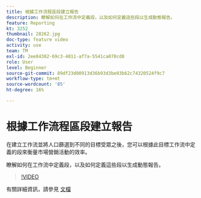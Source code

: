 ```yaml
---
title: 根據工作流程區段建立報告
description: 瞭解如何在工作流中定義段，以及如何定義這些段以生成動態報告。
feature: Reporting
kt: 3252
thumbnail: 28262.jpg
doc-type: feature video
activity: use
team: TM
exl-id: 2ee84302-69c3-4011-af7a-5541ca070cd8
role: User
level: Beginner
source-git-commit: 89df23d00913d36b93d3be03b62c74320524f9c7
workflow-type: tm+mt
source-wordcount: '85'
ht-degree: 16%

---
```


# 根據工作流程區段建立報告

在建立工作流並將人口篩選到不同的目標受眾之後，您可以根據此目標工作流中定義的段來衡量市場營銷活動的效率。

瞭解如何在工作流中定義段，以及如何定義這些段以生成動態報告。

>[!VIDEO](https://video.tv.adobe.com/v/28262?quality=12&learn=on)

有關詳細資訊，請參見 [文檔](https://experienceleague.adobe.com/docs/campaign-standard/using/reporting/customizing-reports/creating-a-report-workflow-segment.html?lang=en)
